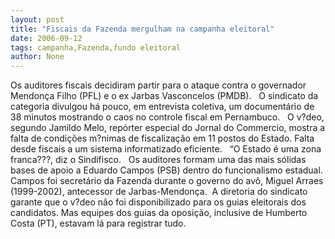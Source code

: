 ```yaml
---
layout: post
title: "Fiscais da Fazenda mergulham na campanha eleitoral"
date: 2006-09-12
tags: campanha,Fazenda,fundo eleitoral
author: None
---
```

Os auditores fiscais decidiram partir para o ataque contra o governador Mendonça Filho (PFL) e o ex Jarbas Vasconcelos (PMDB).
&nbsp;
O sindicato da categoria divulgou há pouco, em entrevista coletiva, um documentário de 38 minutos mostrando o caos no controle fiscal em Pernambuco.
&nbsp;
O v?deo, segundo Jamildo Melo, repórter especial do Jornal do Commercio, mostra a falta de condições m?nimas de fiscalização em 11 postos do Estado. Falta desde fiscais a um sistema informatizado eficiente.
&nbsp;
“O Estado é uma zona franca???, diz o Sindifisco.
&nbsp;
Os auditores formam uma das mais sólidas bases de apoio a Eduardo Campos (PSB) dentro do funcionalismo estadual. Campos foi secretário da Fazenda durante o governo do avô, Miguel Arraes (1999-2002), antecessor de Jarbas-Mendonça.
&nbsp;A diretoria do sindicato garante que o v?deo não foi disponibilizado para os guias eleitorais dos candidatos. Mas equipes dos guias da oposição, inclusive de Humberto Costa (PT), estavam lá para registrar tudo. 